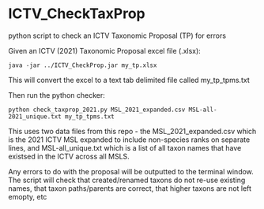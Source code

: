 # ICTV_CheckTaxProp
python script to check an ICTV Taxonomic Proposal (TP) for errors

Given an ICTV (2021) Taxonomic Proposal excel file (.xlsx):

```
java -jar ../ICTV_CheckProp.jar my_tp.xlsx
```

This will convert the excel to a text tab delimited file called my_tp_tpms.txt

Then run the python checker:

```
python check_taxprop_2021.py MSL_2021_expanded.csv MSL-all-2021_unique.txt my_tp_tpms.txt
```

This uses two data files from this repo - the MSL_2021_expanded.csv which is the 2021 ICTV MSL expanded to include non-species ranks on separate lines, and MSL-all_unique.txt which is a list of all taxon names that have existsed in the ICTV across all MSLS.

Any errors to do with the proposal will be outputted to the terminal window. The script will check that created/renamed taxons do not re-use existing names, that taxon paths/parents are correct, that higher taxons are not left emopty, etc
